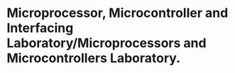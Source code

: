 # Microprocessor, Microcontroller and Interfacing Laboratory/Microprocessors and Microcontrollers Laboratory.

